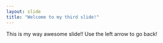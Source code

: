 ```yaml
---
layout: slide
title: "Welcome to my third slide!"
---
```

This is my way awesome slide!!
Use the left arrow to go back!
